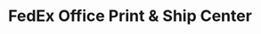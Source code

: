 ---
title: "FedEx Office Print & Ship Center"
url: /goleta/fedex-office-print-and-ship-center/
shop: copyshop
---